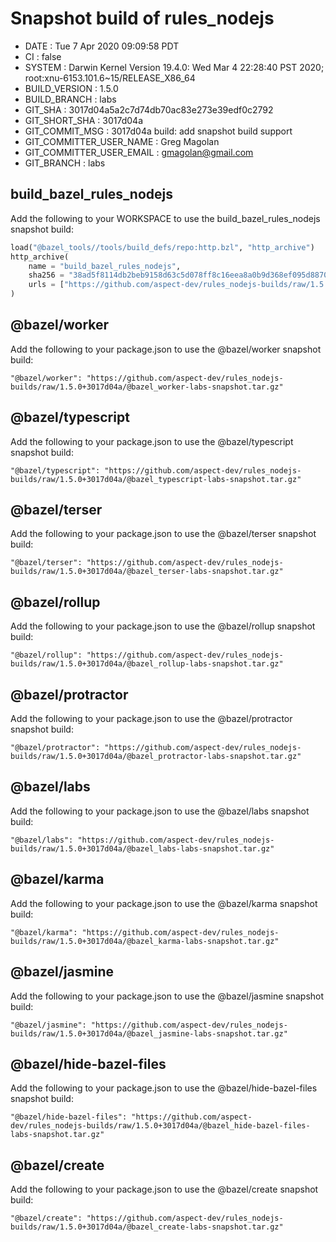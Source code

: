 # Snapshot build of rules_nodejs

+ DATE                     : Tue  7 Apr 2020 09:09:58 PDT
+ CI                       : false
+ SYSTEM                   : Darwin Kernel Version 19.4.0: Wed Mar  4 22:28:40 PST 2020; root:xnu-6153.101.6~15/RELEASE_X86_64
+ BUILD_VERSION            : 1.5.0
+ BUILD_BRANCH             : labs
+ GIT_SHA                  : 3017d04a5a2c7d74db70ac83e273e39edf0c2792
+ GIT_SHORT_SHA            : 3017d04a
+ GIT_COMMIT_MSG           : 3017d04a build: add snapshot build support
+ GIT_COMMITTER_USER_NAME  : Greg Magolan
+ GIT_COMMITTER_USER_EMAIL : gmagolan@gmail.com
+ GIT_BRANCH               : labs

## build_bazel_rules_nodejs
Add the following to your WORKSPACE to use the build_bazel_rules_nodejs snapshot build:
```python
load("@bazel_tools//tools/build_defs/repo:http.bzl", "http_archive")
http_archive(
    name = "build_bazel_rules_nodejs",
    sha256 = "38ad5f8114db2beb9158d63c5d078ff8c16eea8a0b9d368ef095d8870f2cb9c1",
    urls = ["https://github.com/aspect-dev/rules_nodejs-builds/raw/1.5.0+3017d04a/build_bazel_rules_nodejs-labs-snapshot.tar.gz"],
)
```

## @bazel/worker
Add the following to your package.json to use the @bazel/worker snapshot build:
```
"@bazel/worker": "https://github.com/aspect-dev/rules_nodejs-builds/raw/1.5.0+3017d04a/@bazel_worker-labs-snapshot.tar.gz"
```

## @bazel/typescript
Add the following to your package.json to use the @bazel/typescript snapshot build:
```
"@bazel/typescript": "https://github.com/aspect-dev/rules_nodejs-builds/raw/1.5.0+3017d04a/@bazel_typescript-labs-snapshot.tar.gz"
```

## @bazel/terser
Add the following to your package.json to use the @bazel/terser snapshot build:
```
"@bazel/terser": "https://github.com/aspect-dev/rules_nodejs-builds/raw/1.5.0+3017d04a/@bazel_terser-labs-snapshot.tar.gz"
```

## @bazel/rollup
Add the following to your package.json to use the @bazel/rollup snapshot build:
```
"@bazel/rollup": "https://github.com/aspect-dev/rules_nodejs-builds/raw/1.5.0+3017d04a/@bazel_rollup-labs-snapshot.tar.gz"
```

## @bazel/protractor
Add the following to your package.json to use the @bazel/protractor snapshot build:
```
"@bazel/protractor": "https://github.com/aspect-dev/rules_nodejs-builds/raw/1.5.0+3017d04a/@bazel_protractor-labs-snapshot.tar.gz"
```

## @bazel/labs
Add the following to your package.json to use the @bazel/labs snapshot build:
```
"@bazel/labs": "https://github.com/aspect-dev/rules_nodejs-builds/raw/1.5.0+3017d04a/@bazel_labs-labs-snapshot.tar.gz"
```

## @bazel/karma
Add the following to your package.json to use the @bazel/karma snapshot build:
```
"@bazel/karma": "https://github.com/aspect-dev/rules_nodejs-builds/raw/1.5.0+3017d04a/@bazel_karma-labs-snapshot.tar.gz"
```

## @bazel/jasmine
Add the following to your package.json to use the @bazel/jasmine snapshot build:
```
"@bazel/jasmine": "https://github.com/aspect-dev/rules_nodejs-builds/raw/1.5.0+3017d04a/@bazel_jasmine-labs-snapshot.tar.gz"
```

## @bazel/hide-bazel-files
Add the following to your package.json to use the @bazel/hide-bazel-files snapshot build:
```
"@bazel/hide-bazel-files": "https://github.com/aspect-dev/rules_nodejs-builds/raw/1.5.0+3017d04a/@bazel_hide-bazel-files-labs-snapshot.tar.gz"
```

## @bazel/create
Add the following to your package.json to use the @bazel/create snapshot build:
```
"@bazel/create": "https://github.com/aspect-dev/rules_nodejs-builds/raw/1.5.0+3017d04a/@bazel_create-labs-snapshot.tar.gz"
```
